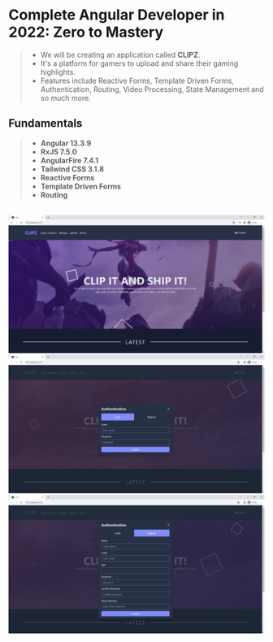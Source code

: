 # Complete Angular Developer in 2022: Zero to Mastery
> * We will be creating an application called **CLIPZ**.
> * It's a platform for gamers to upload and share their gaming highlights.
> * Features include Reactive Forms, Template Driven Forms, Authentication, Routing, Video Processing, State Management and so much more.

## Fundamentals
> * **Angular 13.3.9**
> * **RxJS 7.5.0**
> * **AngularFire 7.4.1**
> * **Tailwind CSS 3.1.8**
> * **Reactive Forms**
> * **Template Driven Forms**
> * **Routing**

<br/>
<img src="https://github.com/enesozmus/clips/blob/master/src/assets/forGitHub/Clips%20-%20Google%20Chrome%2014.10.2022%2014_25_58.png" alt="HomePage">

<br/>
<img src="https://github.com/enesozmus/clips/blob/master/src/assets/forGitHub/Clips%20-%20Google%20Chrome%2015.10.2022%2019_27_25.png" alt="LoginModal">

<br/>
<img src="https://github.com/enesozmus/clips/blob/master/src/assets/forGitHub/Clips%20-%20Google%20Chrome%2015.10.2022%2019_27_31.png" alt="RegisterModal">